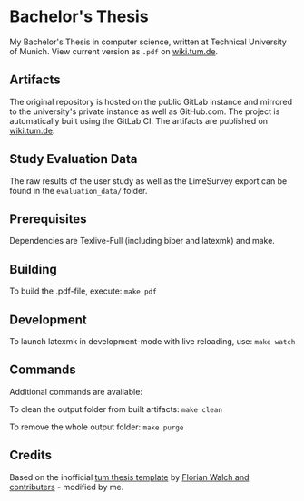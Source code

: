 # Bachelor's Thesis

My Bachelor's Thesis in computer science, written at Technical University of Munich.
View current version as `.pdf` on [wiki.tum.de](https://wiki.tum.de/display/infar/%5B19SS+-+BA%5D+Smartphone-Assisted+Virtual+Reality+Using+Ubi-Interact?preview=/265388526/304742706/main.pdf).

## Artifacts

The original repository is hosted on the public GitLab instance and mirrored to the university's private instance as well as GitHub.com.
The project is automatically built using the GitLab CI. The artifacts are published on [wiki.tum.de](https://wiki.tum.de/display/infar/%5B19SS+-+BA%5D+Smartphone-Assisted+Virtual+Reality+Using+Ubi-Interact).

## Study Evaluation Data

The raw results of the user study as well as the LimeSurvey export can be found in the `evaluation_data/` folder.

## Prerequisites

Dependencies are Texlive-Full (including biber and latexmk) and make.

## Building

To build the .pdf-file, execute:
`make pdf`

## Development

To launch latexmk in development-mode with live reloading, use:
`make watch`

## Commands

Additional commands are available:

To clean the output folder from built artifacts:
`make clean`

To remove the whole output folder:
`make purge`

## Credits

Based on the inofficial [tum thesis template](https://github.com/fwalch/tum-thesis-latex) by [Florian Walch and contributers](https://github.com/fwalch/tum-thesis-latex/graphs/contributors) - modified by me.
